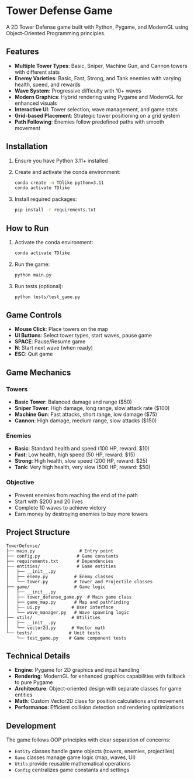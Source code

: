 # Tower Defense Game

A 2D Tower Defense game built with Python, Pygame, and ModernGL using Object-Oriented Programming principles.

## Features

- **Multiple Tower Types**: Basic, Sniper, Machine Gun, and Cannon towers with different stats
- **Enemy Varieties**: Basic, Fast, Strong, and Tank enemies with varying health, speed, and rewards  
- **Wave System**: Progressive difficulty with 10+ waves
- **Modern Graphics**: Hybrid rendering using Pygame and ModernGL for enhanced visuals
- **Interactive UI**: Tower selection, wave management, and game stats
- **Grid-based Placement**: Strategic tower positioning on a grid system
- **Path Following**: Enemies follow predefined paths with smooth movement

## Installation

1. Ensure you have Python 3.11+ installed
2. Create and activate the conda environment:
   ```bash
   conda create -n TDlike python=3.11
   conda activate TDlike
   ```

3. Install required packages:
   ```bash
   pip install -r requirements.txt
   ```

## How to Run

1. Activate the conda environment:
   ```bash
   conda activate TDlike
   ```

2. Run the game:
   ```bash
   python main.py
   ```

3. Run tests (optional):
   ```bash
   python tests/test_game.py
   ```

## Game Controls

- **Mouse Click**: Place towers on the map
- **UI Buttons**: Select tower types, start waves, pause game
- **SPACE**: Pause/Resume game
- **N**: Start next wave (when ready)
- **ESC**: Quit game

## Game Mechanics

### Towers
- **Basic Tower**: Balanced damage and range ($50)
- **Sniper Tower**: High damage, long range, slow attack rate ($100)  
- **Machine Gun**: Fast attacks, short range, low damage ($75)
- **Cannon**: High damage, medium range, slow attacks ($150)

### Enemies  
- **Basic**: Standard health and speed (100 HP, reward: $10)
- **Fast**: Low health, high speed (50 HP, reward: $15)
- **Strong**: High health, slow speed (200 HP, reward: $25)
- **Tank**: Very high health, very slow (500 HP, reward: $50)

### Objective
- Prevent enemies from reaching the end of the path
- Start with $200 and 20 lives
- Complete 10 waves to achieve victory
- Earn money by destroying enemies to buy more towers

## Project Structure

```
TowerDefense/
├── main.py                 # Entry point
├── config.py              # Game constants
├── requirements.txt       # Dependencies
├── entities/              # Game entities
│   ├── __init__.py
│   ├── enemy.py          # Enemy classes
│   └── tower.py          # Tower and Projectile classes
├── game/                 # Game logic
│   ├── __init__.py
│   ├── tower_defense_game.py  # Main game class
│   ├── game_map.py       # Map and pathfinding
│   ├── ui.py            # User interface
│   └── wave_manager.py   # Wave spawning logic
├── utils/               # Utilities
│   ├── __init__.py
│   └── vector2d.py      # Vector math
└── tests/              # Unit tests
    └── test_game.py    # Game component tests
```

## Technical Details

- **Engine**: Pygame for 2D graphics and input handling
- **Rendering**: ModernGL for enhanced graphics capabilities with fallback to pure Pygame
- **Architecture**: Object-oriented design with separate classes for game entities
- **Math**: Custom Vector2D class for position calculations and movement
- **Performance**: Efficient collision detection and rendering optimizations

## Development

The game follows OOP principles with clear separation of concerns:

- `Entity` classes handle game objects (towers, enemies, projectiles)
- `Game` classes manage game logic (map, waves, UI)  
- `Utils` provide reusable mathematical operations
- `Config` centralizes game constants and settings